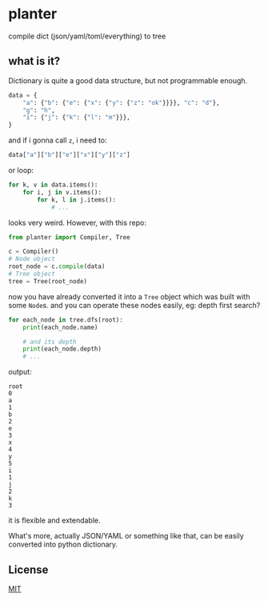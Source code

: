 # planter

compile dict (json/yaml/toml/everything) to tree

## what is it?

Dictionary is quite a good data structure, but not programmable enough.

```python
data = {
    "a": {"b": {"e": {"x": {"y": {"z": "ok"}}}}, "c": "d"},
    "g": "h",
    "i": {"j": {"k": {"l": "m"}}},
}
```

and if i gonna call `z`, i need to:

```python
data["a"]["b"]["e"]["x"]["y"]["z"]
```

or loop:

```python
for k, v in data.items():
    for i, j in v.items():
        for k, l in j.items():
            # ...
```

looks very weird. However, with this repo:

```python
from planter import Compiler, Tree

c = Compiler()
# Node object
root_node = c.compile(data)
# Tree object
tree = Tree(root_node)
```

now you have already converted it into a `Tree` object which was built with some `Node`s.
and you can operate these nodes easily, eg: depth first search?

```python
for each_node in tree.dfs(root):
    print(each_node.name)

    # and its depth
    print(each_node.depth)
    # ...
```

output:

```text
root
0
a
1
b
2
e
3
x
4
y
5
i
1
j
2
k
3
```

it is flexible and extendable.

What's more, actually JSON/YAML or something like that, can be easily converted into python dictionary.

## License

[MIT](LICENSE)
